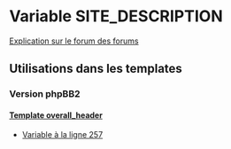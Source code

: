 # Variable SITE_DESCRIPTION
[Explication sur le forum des forums](http://forum.forumactif.com/t294113-listing-des-variables#SITE_DESCRIPTION)
## Utilisations dans les templates
### Version phpBB2
#### [Template overall_header](subsilver/overall_header.md)
* [Variable à la ligne 257](../subsilver/overall_header.tpl#L257)